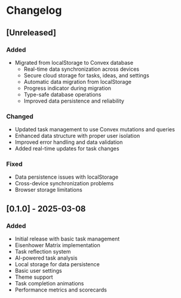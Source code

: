 # Changelog

## [Unreleased]

### Added
- Migrated from localStorage to Convex database
  - Real-time data synchronization across devices
  - Secure cloud storage for tasks, ideas, and settings
  - Automatic data migration from localStorage
  - Progress indicator during migration
  - Type-safe database operations
  - Improved data persistence and reliability

### Changed
- Updated task management to use Convex mutations and queries
- Enhanced data structure with proper user isolation
- Improved error handling and data validation
- Added real-time updates for task changes

### Fixed
- Data persistence issues with localStorage
- Cross-device synchronization problems
- Browser storage limitations

## [0.1.0] - 2025-03-08

### Added
- Initial release with basic task management
- Eisenhower Matrix implementation
- Task reflection system
- AI-powered task analysis
- Local storage for data persistence
- Basic user settings
- Theme support
- Task completion animations
- Performance metrics and scorecards

